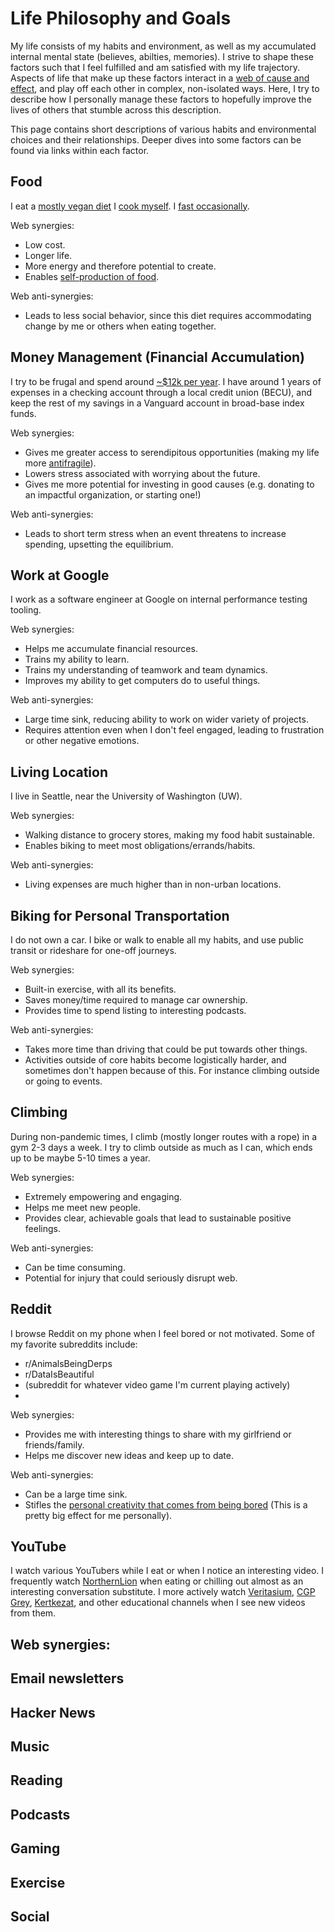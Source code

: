 # Life Philosophy and Goals

My life consists of my habits and environment, as well as my accumulated
internal mental state (believes, abilties, memories).  I strive to shape these
factors such that I feel fulfilled and am satisfied with my life trajectory.
Aspects of life that make up these factors interact in a [web of cause and
effect](https://wiki.earlyretirementextreme.com/wiki/What_is_ERE%3F), and play
off each other in complex, non-isolated ways.  Here, I try to describe how I
personally manage these factors to hopefully improve the lives of others that
stumble across this description.

This page contains short descriptions of various habits and environmental
choices and their relationships.  Deeper dives into some factors can be found
via links within each factor.

## Food

I eat a [mostly vegan diet](/docs/food.md) I [cook myself](/docs/cooking.md).
I [fast occasionally](/docs/fasting.md).

Web synergies:
 - Low cost.
 - Longer life.
 - More energy and therefore potential to create.
 - Enables [self-production of food](/docs/growing-own-food.md).

Web anti-synergies:
 - Leads to less social behavior, since this diet requires accommodating change
   by me or others when eating together.

## Money Management (Financial Accumulation)

I try to be frugal and spend around [~$12k per year](/docs/finances.md).  I
have around 1 years of expenses in a checking account through a local credit
union (BECU), and keep the rest of my savings in a Vanguard account in
broad-base index funds.

Web synergies:
 - Gives me greater access to serendipitous opportunities (making my life more
   [antifragile](https://en.wikipedia.org/wiki/Antifragile)).
 - Lowers stress associated with worrying about the future.
 - Gives me more potential for investing in good causes (e.g. donating to an
   impactful organization, or starting one!)

Web anti-synergies:
 - Leads to short term stress when an event threatens to increase spending,
   upsetting the equilibrium.

## Work at Google

I work as a software engineer at Google on internal performance testing
tooling.

Web synergies:
 - Helps me accumulate financial resources.
 - Trains my ability to learn.
 - Trains my understanding of teamwork and team dynamics.
 - Improves my ability to get computers do to useful things.

Web anti-synergies:
 - Large time sink, reducing ability to work on wider variety of projects.
 - Requires attention even when I don't feel engaged, leading to frustration or
   other negative emotions.

## Living Location

I live in Seattle, near the University of Washington (UW).

Web synergies:
 - Walking distance to grocery stores, making my food habit sustainable.
 - Enables biking to meet most obligations/errands/habits.

Web anti-synergies:
 - Living expenses are much higher than in non-urban locations.

## Biking for Personal Transportation

I do not own a car.  I bike or walk to enable all my habits, and use public
transit or rideshare for one-off journeys.

Web synergies:
 - Built-in exercise, with all its benefits.
 - Saves money/time required to manage car ownership.
 - Provides time to spend listing to interesting podcasts.

Web anti-synergies:
 - Takes more time than driving that could be put towards other things.
 - Activities outside of core habits become logistically harder, and sometimes
   don't happen because of this.  For instance climbing outside or going to
   events.

## Climbing

During non-pandemic times, I climb (mostly longer routes with a rope) in a gym
2-3 days a week.  I try to climb outside as much as I can, which ends up to be
maybe 5-10 times a year.

Web synergies:
 - Extremely empowering and engaging.
 - Helps me meet new people.
 - Provides clear, achievable goals that lead to sustainable positive feelings.

Web anti-synergies:
 - Can be time consuming.
 - Potential for injury that could seriously disrupt web.

## Reddit

I browse Reddit on my phone when I feel bored or not motivated.  Some of my
favorite subreddits include:
 - r/AnimalsBeingDerps
 - r/DataIsBeautiful
 - (subreddit for whatever video game I'm current playing actively)
 - 

Web synergies:
 - Provides me with interesting things to share with my girlfriend or
   friends/family.
 - Helps me discover new ideas and keep up to date.

Web anti-synergies:
 - Can be a large time sink.
 - Stifles the [personal creativity that comes from being
   bored](https://www.youtube.com/watch?v=LKPwKFigF8U&vl=pt) (This is a pretty
   big effect for me personally).

## YouTube

I watch various YouTubers while I eat or when I notice an interesting video.  I
frequently watch [NorthernLion]() when eating or chilling out almost as an
interesting conversation substitute.  I more actively watch [Veritasium](), [CGP
Grey](), [Kertkezat](), and other educational channels when I see new videos
from them.

Web synergies:
 - 

## Email newsletters

## Hacker News

## Music

## Reading

## Podcasts

## Gaming

## Exercise

## Social
